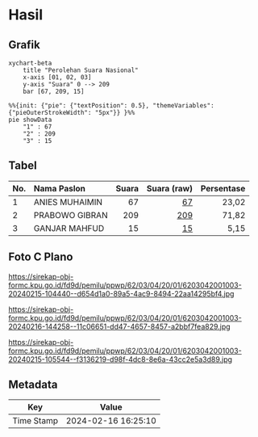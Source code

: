 # Hasil

## Grafik

```mermaid
xychart-beta
    title "Perolehan Suara Nasional"
    x-axis [01, 02, 03]
    y-axis "Suara" 0 --> 209
    bar [67, 209, 15]
```

```mermaid
%%{init: {"pie": {"textPosition": 0.5}, "themeVariables": {"pieOuterStrokeWidth": "5px"}} }%%
pie showData
    "1" : 67
    "2" : 209
    "3" : 15
```

## Tabel

| No. | Nama Paslon    | Suara | Suara (raw) | Persentase |
|:--- |:-------------- | -----:| -----------:| ----------:|
| 1   | ANIES MUHAIMIN | 67    | [67][p-1]   | 23,02      |
| 2   | PRABOWO GIBRAN | 209   | [209][p-2]  | 71,82      |
| 3   | GANJAR MAHFUD  | 15    | [15][p-3]   | 5,15       |


[p-1]: https://github.com/gigit-pemilu/pemilu-2024/blob/main/pilpres/hitung-suara/sub/62-kalimantan-tengah/sub/03-kapuas/sub/04-kapuas-kuala/sub/2001-batanjung/sub/003-tps/sub/paslon-1.txt
[p-2]: https://github.com/gigit-pemilu/pemilu-2024/blob/main/pilpres/hitung-suara/sub/62-kalimantan-tengah/sub/03-kapuas/sub/04-kapuas-kuala/sub/2001-batanjung/sub/003-tps/sub/paslon-2.txt
[p-3]: https://github.com/gigit-pemilu/pemilu-2024/blob/main/pilpres/hitung-suara/sub/62-kalimantan-tengah/sub/03-kapuas/sub/04-kapuas-kuala/sub/2001-batanjung/sub/003-tps/sub/paslon-3.txt

## Foto C Plano

https://sirekap-obj-formc.kpu.go.id/fd9d/pemilu/ppwp/62/03/04/20/01/6203042001003-20240215-104440--d654d1a0-89a5-4ac9-8494-22aa14295bf4.jpg

https://sirekap-obj-formc.kpu.go.id/fd9d/pemilu/ppwp/62/03/04/20/01/6203042001003-20240216-144258--11c06651-dd47-4657-8457-a2bbf7fea829.jpg

https://sirekap-obj-formc.kpu.go.id/fd9d/pemilu/ppwp/62/03/04/20/01/6203042001003-20240215-105544--f3136219-d98f-4dc8-8e6a-43cc2e5a3d89.jpg


## Metadata

| Key        | Value               |
| ---------- | ------------------- |
| Time Stamp | 2024-02-16 16:25:10 |



